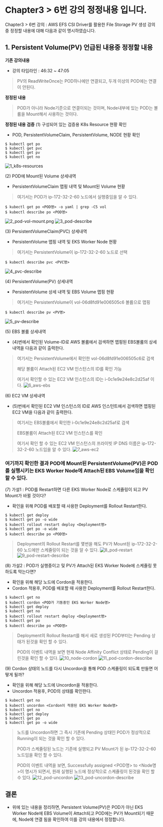 # Chapter3 > 6번 강의 정정내용 입니다.

Chapter3 > 6번 강의 : AWS EFS CSI Driver를 활용한 File Storage PV 생성 강의 중 정정할 내용에 대해 다음과 같이 명시하였습니다.

## 1. Persistent Volume(PV) 언급된 내용중 정정할 내용
**기존 강의내용** 
* 강의 타임라인 : 46:32 ~ 47:05
> PV의 ReadWriteOnce는 POD하나에만 연결되고, 두개 이상의 POD에는 연결이 안된다.


**정정된 내용**
> POD가 아니라 Node기준으로 연결이되는 것이며, Node내부에 있는 POD는 볼륨을 Mount해서 사용하는 것이다.


**정정된 내용 검증**
(1) 구성되어 있는 검증용 K8s Resource 현황 확인
* POD, PersistentVolumeClaim, PersistentVolume, NODE 현황 확인
```
$ kubectl get po
$ kubectl get pvc
$ kubectl get pv
$ kubectl get no
```
![1_k8s-resources](https://devopsrunbook-fastcampus.s3.ap-northeast-2.amazonaws.com/FastCampus/Part4_Kubernetes/Chapter3/6-EFS-PV/1_k8s-resources.png)

(2) POD에 Mount된 Volume 상세내역
* PersistentVolumeClaim 맵핑 내역 및 Mount된 Volume 현황
> 여기서는 POD가 ip-172-32-2-60 노드에서 실행중임을 알 수 있다.
```
$ kubectl get po <POD명> -o yaml | grep -C5 vol
$ kubectl describe po <POD명>
```
![2_pod-vol-mount.png](https://devopsrunbook-fastcampus.s3.ap-northeast-2.amazonaws.com/FastCampus/Part4_Kubernetes/Chapter3/6-EFS-PV/2_pod-vol-mount.png)
![3_pod-describe](https://devopsrunbook-fastcampus.s3.ap-northeast-2.amazonaws.com/FastCampus/Part4_Kubernetes/Chapter3/6-EFS-PV/3_pod-describe.png)

(3) PersistentVolumeClaim(PVC) 상세내역
* PersistentVolume 맵핑 내역 및 EKS Worker Node 현황
> 여기서는 PersistentVolume이 ip-172-32-2-60 노드로 선택
```
$ kubectl describe pvc <PVC명>
```
![4_pvc-describe](https://devopsrunbook-fastcampus.s3.ap-northeast-2.amazonaws.com/FastCampus/Part4_Kubernetes/Chapter3/6-EFS-PV/4_pvc-describe.png)

(4) PersistentVolume(PV) 상세내역
* PersistentVolume 상세 내역 및 EBS Volume 맵핑 현황
> 여기서는 PersistentVolume이 vol-06d8fd91e006505c6 볼륨으로 맵핑
```
$ kubectl describe pv <PV명>
```
![5_pv-describe](https://devopsrunbook-fastcampus.s3.ap-northeast-2.amazonaws.com/FastCampus/Part4_Kubernetes/Chapter3/6-EFS-PV/5_pv-describe.png)

(5) EBS 볼륨 상세내역
* (4)번에서 확인된 Volume-ID로 AWS 볼륨에서 검색하면 맵핑된 EBS볼륨의 상세 내역을 다음과 같이 출력한다. 
> 여기서는 PersistentVolume에서 확인한 vol-06d8fd91e006505c6로 검색
> 
> 해당 볼륨이 Attach된 EC2 VM 인스턴스의 ID를 확인 가능
> 
> 여기서 확인할 수 있는 EC2 VM 인스턴스의 ID는 i-0c1e9e24e8c2d25af 이다.
![6_aws-ebs](https://devopsrunbook-fastcampus.s3.ap-northeast-2.amazonaws.com/FastCampus/Part4_Kubernetes/Chapter3/6-EFS-PV/6_aws-ebs.png)


(6) EC2 VM 상세내역
* (5)번에서 확인된 EC2 VM 인스턴스의 ID로 AWS 인스턴트에서 검색하면 맵핑된 EC2 VM을 다음과 같이 출력한다.
> 여기서는 EBS볼륨에서 확인한 i-0c1e9e24e8c2d25af로 검색
> 
> EBS볼륨이 Attach된 EC2 VM 인스턴스를 확인
> 
> 여기서 확인 할 수 있는 EC2 VM 인스턴스의 프라이빗 IP DNS 이름은 ip-172-32-2-60 노드임을 알 수 있다.
![7_aws-ec2](https://devopsrunbook-fastcampus.s3.ap-northeast-2.amazonaws.com/FastCampus/Part4_Kubernetes/Chapter3/6-EFS-PV/7_aws-ec2.png)

### 여기까지 확인한 결과 POD에 Mount된 PersistentVolume(PV)은 POD를 실행시키는 EKS Worker Node에 Attach된 EBS Volume임을 확인 할 수 있다.


(7) 가설1 : POD를 Restart하면 다른 EKS Worker Node로 스케쥴링이 되고 PV Mount가 바뀔 것이다?
* 확인을 위해 POD를 배포할 때 사용한 Deployment를 Rollout Restart한다.
```
$ kubectl get deploy
$ kubectl get po -o wide
$ kubectl rollout restart deploy <Deployment명>
$ kubectl get po -o wide
$ kubectl describe po <POD명>
```
> Deployment의 Rollout Restart를 몇번을 해도 PV가 Mount된 ip-172-32-2-60 노드에만 스케쥴링이 되는 것을 알 수 있다.
![8_pod-restart](https://devopsrunbook-fastcampus.s3.ap-northeast-2.amazonaws.com/FastCampus/Part4_Kubernetes/Chapter3/6-EFS-PV/8_pod-restart.png)
![9_pod-restart-describe](https://devopsrunbook-fastcampus.s3.ap-northeast-2.amazonaws.com/FastCampus/Part4_Kubernetes/Chapter3/6-EFS-PV/9_pod-restart-describe.png)

(8) 가설2 : POD가 실행중이고 및 PV가 Attach된 EKS Worker Node에 스케쥴링 못하도록 막는다면?
* 확인을 위해 해당 노드에 Cordon을 적용한다.
* Cordon 적용후, POD를 배포할 때 사용한 Deployment를 Rollout Restart한다.
```
$ kubectl get no
$ kubectl cordon <POD가 기동중인 EKS Worker Node명>
$ kubectl get deploy
$ kubectl get no
$ kubectl rollout restart deploy <Deployment명>
$ kubectl get po
$ kubectl describe po <POD명>
```
> Deployment의 Rollout Restart를 해서 새로 생성된 POD부터는 Pending 상태가 된것을 확인 할 수 있다.
>
> POD의 이벤트 내역을 보면 현재 Node Affinity Conflict 상태로 Pending이 걸린것을 확인 할 수 있다.
![10_node-cordon](https://devopsrunbook-fastcampus.s3.ap-northeast-2.amazonaws.com/FastCampus/Part4_Kubernetes/Chapter3/6-EFS-PV/10_node-cordon.png)
![11_pod-cordon-describe](https://devopsrunbook-fastcampus.s3.ap-northeast-2.amazonaws.com/FastCampus/Part4_Kubernetes/Chapter3/6-EFS-PV/11_pod-cordon-describe.png)

(9) Cordon 상태의 노드를 다시 Uncordon을 통해 POD 스케쥴링이 되도록 만들면 어떻게 될까?
* 확인을 위해 해당 노드에 Uncordon을 적용한다.
* Uncordon 적용후, POD의 상태를 확인한다.
```
$ kubectl get no
$ kubectl uncordon <Cordon이 적용된 EKS Worker Node명>
$ kubectl get no
$ kubectl get deploy
$ kubectl get po
$ kubectl get po -o wide
```
> 노드를 Uncordon하면 그 즉시 기존에 Pending 상태인 POD가 정상적으로 Running이 되는 것을 확인 할 수 있다.
>
> POD가 스케쥴링된 노드는 기존에 실행되고 PV Mount가 된 ip-172-32-2-60 노드임을 확인 할 수 있다.
>
> POD의 이벤트 내역을 보면, Successfully assigned <POD명> to <Node명>이 명시가 되면서, 원래 실행된 노드에 정상적으로 스케쥴링이 된것을 확인 할 수 있다.
![12_pod-uncordon](https://devopsrunbook-fastcampus.s3.ap-northeast-2.amazonaws.com/FastCampus/Part4_Kubernetes/Chapter3/6-EFS-PV/12_pod-uncordon.png)
![13_pod-uncordon-describe](https://devopsrunbook-fastcampus.s3.ap-northeast-2.amazonaws.com/FastCampus/Part4_Kubernetes/Chapter3/6-EFS-PV/13_pod-uncordon-describe.png)

## 결론

* 위에 있는 내용을 정리하면, Persistent Volume(PV)은 POD가 아닌 EKS Worker Node에 EBS Volume이 Attach되고 POD에는 PV가 Mount되기 때문에, Node에 연결 됨을 확인하여 이를 강의 내용에서 정정합니다.